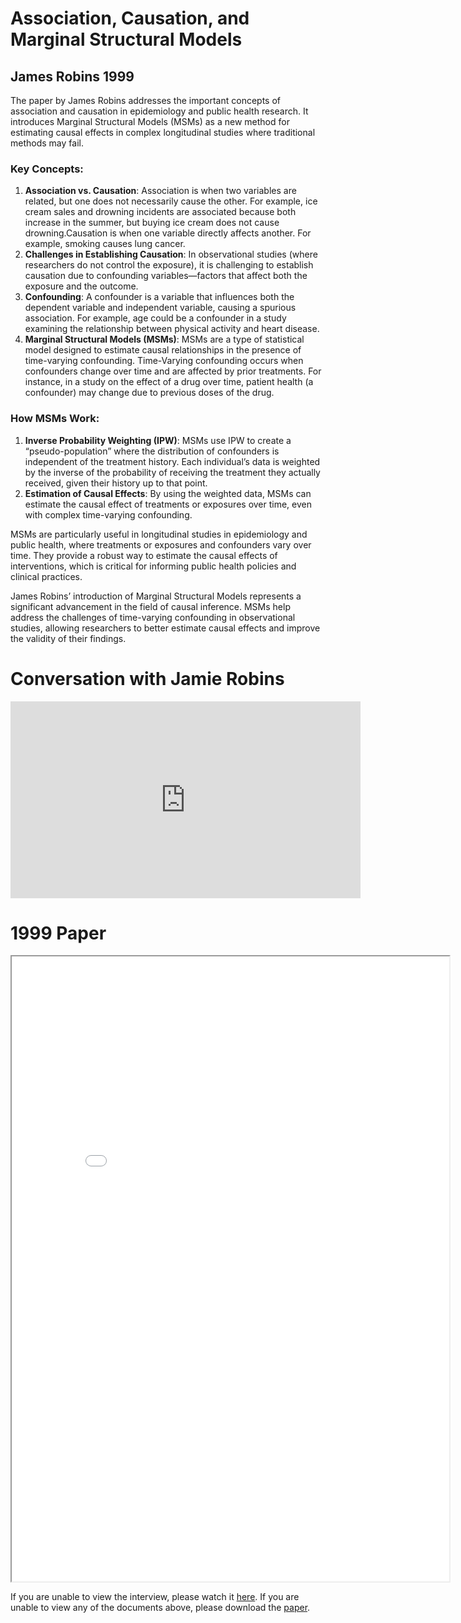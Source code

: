 #  Association, Causation, and Marginal Structural Models
## James Robins 1999

The paper by James Robins addresses the important concepts of association and causation in epidemiology and public health research. It introduces Marginal Structural Models (MSMs) as a new method for estimating causal effects in complex longitudinal studies where traditional methods may fail.

### Key Concepts:

1.	__Association vs. Causation__: Association is when two variables are related, but one does not necessarily cause the other. For example, ice cream sales and drowning incidents are associated because both increase in the summer, but buying ice cream does not cause drowning.Causation is when one variable directly affects another. For example, smoking causes lung cancer.
2.	__Challenges in Establishing Causation__: In observational studies (where researchers do not control the exposure), it is challenging to establish causation due to confounding variables—factors that affect both the exposure and the outcome.
3.	__Confounding__: A confounder is a variable that influences both the dependent variable and independent variable, causing a spurious association. For example, age could be a confounder in a study examining the relationship between physical activity and heart disease.
4. __Marginal Structural Models (MSMs)__: MSMs are a type of statistical model designed to estimate causal relationships in the presence of time-varying confounding. Time-Varying confounding occurs when confounders change over time and are affected by prior treatments. For instance, in a study on the effect of a drug over time, patient health (a confounder) may change due to previous doses of the drug.

### How MSMs Work:

1.	__Inverse Probability Weighting (IPW)__: MSMs use IPW to create a “pseudo-population” where the distribution of confounders is independent of the treatment history. Each individual’s data is weighted by the inverse of the probability of receiving the treatment they actually received, given their history up to that point.
2.	__Estimation of Causal Effects__: By using the weighted data, MSMs can estimate the causal effect of treatments or exposures over time, even with complex time-varying confounding.

MSMs are particularly useful in longitudinal studies in epidemiology and public health, where treatments or exposures and confounders vary over time. They provide a robust way to estimate the causal effects of interventions, which is critical for informing public health policies and clinical practices.

James Robins’ introduction of Marginal Structural Models represents a significant advancement in the field of causal inference. MSMs help address the challenges of time-varying confounding in observational studies, allowing researchers to better estimate causal effects and improve the validity of their findings.

# Conversation with Jamie Robins

<iframe width="560" height="315" src="https://www.youtube-nocookie.com/embed/sUSSvA6c2rw?si=JIUW59NpjU25As3d" title="YouTube video player" frameborder="0" allow="accelerometer; clipboard-write; encrypted-media; gyroscope; picture-in-picture; web-share" referrerpolicy="strict-origin-when-cross-origin" allowfullscreen></iframe>

# 1999 Paper

<iframe src="_static/robins/robins.pdf" width="700" height="1000" allow="fullscreen"></iframe>

If you are unable to view the interview, please watch it [here](https://youtu.be/sUSSvA6c2rw?feature=shared).
If you are unable to view any of the documents above, please download the [paper](_static/robins/robins.pdf).